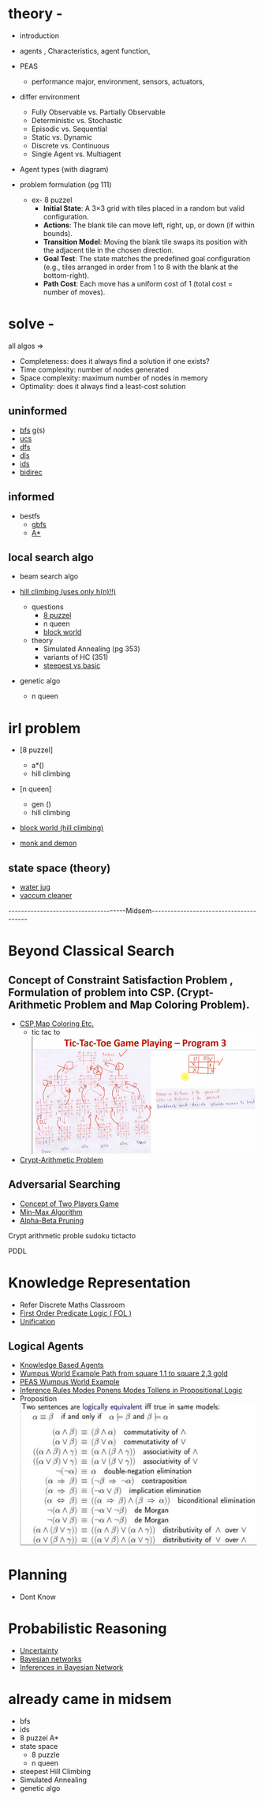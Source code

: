 # theory - 

- introduction
- agents , Characteristics, agent function,
- PEAS
	- performance major, environment,  sensors, actuators,
- differ environment 
	- Fully Observable vs. Partially Observable
	- Deterministic vs. Stochastic
	- Episodic vs. Sequential
	- Static vs. Dynamic
	- Discrete vs. Continuous
	- Single Agent vs. Multiagent

- Agent types (with diagram)

- problem formulation (pg 111)
	- ex- 8 puzzel  
		- **Initial State**: A 3×3 grid with tiles placed in a random but valid configuration.
		- **Actions**: The blank tile can move left, right, up, or down (if within bounds).
		- **Transition Model**: Moving the blank tile swaps its position with the adjacent tile in the chosen direction.
		- **Goal Test**: The state matches the predefined goal configuration (e.g., tiles arranged in order from 1 to 8 with the blank at the bottom-right).
		- **Path Cost**: Each move has a uniform cost of 1 (total cost = number of moves).


# solve -

all algos => 
- Completeness: does it always find a solution if one exists?
- Time complexity: number of nodes generated
- Space complexity: maximum number of nodes in memory
- Optimality: does it always find a least-cost solution


## uninformed
- [bfs](https://www.youtube.com/watch?v=qul0f79gxGs) g(s)
- [ucs](https://www.youtube.com/watch?v=xkcR8-NEI1g)
- [dfs](https://www.youtube.com/watch?v=cq0cBynFFXI)
- [dls](https://www.youtube.com/watch?v=P7WQUBLKDmo)
- [ids](https://www.youtube.com/watch?v=BK8cEWKHCkY)
- [bidirec](https://www.youtube.com/watch?v=rEema9uQ02c)

## informed
- bestfs
	- [gbfs](https://www.youtube.com/watch?v=GVvN0ikNekw)
	- [A*](https://www.youtube.com/watch?v=iTG7NjQu0Qs)

## local search algo

- beam search algo

- [hill climbing (uses only h(n)!!)](https://www.youtube.com/watch?v=3SiWtAnUROs)
	- questions
		- [8 puzzel]()
		- n queen
		- [block world](https://www.youtube.com/watch?v=2SlO34_VsY4)
	- theory
		- Simulated Annealing (pg 353)
		- variants of HC (351)
		- [steepest vs basic](https://www.youtube.com/watch?v=Z1PjSvRC2vk)

- genetic algo
	- n queen

# irl problem

- [8 puzzel]
	- a*()
	- hill climbing
- [n queen]
	- gen ()
	- hill climbing

- [block world (hill climbing)](https://www.youtube.com/watch?v=2SlO34_VsY4)

- [monk and demon](https://youtu.be/yLEB-n4URu4)

## state space (theory)
- [water jug]()
- [vaccum cleaner](https://www.youtube.com/watch?v=ZBiHAUTYWVc)

-------------------------------------Midsem---------------------------------------

# Beyond Classical Search

## Concept of Constraint Satisfaction Problem , Formulation of problem into CSP. (Crypt-Arithmetic Problem and Map Coloring Problem).

- [CSP,Map Coloring Etc.](https://www.youtube.com/playlist?list=PL9EkTCQPPVmBL94p6ahSSVBIBOWKDURn1)
	- tic tac to ![tic tac to](firefox_heQrUSRTH9.png) 
- [Crypt-Arithmetic Problem](https://www.youtube.com/watch?v=aZblDSAx4cg)

## Adversarial Searching

- [Concept of Two Players Game](https://www.youtube.com/watch?v=_uFVLU3RTxQ)
- [Min-Max Algorithm](https://www.youtube.com/watch?v=tDv7lrklaQE&t=245s)
- [Alpha-Beta Pruning](https://www.youtube.com/watch?v=9D1hVGumxCo)

Crypt arithmetic proble
sudoku
tictacto

PDDL
# Knowledge Representation

- Refer Discrete Maths Classroom
- [First Order Predicate Logic ( FOL )](https://www.youtube.com/watch?v=wgb9_BJhaT0)
- [Unification]()

## Logical Agents

- [Knowledge Based Agents](https://www.youtube.com/watch?v=a_bXNyCR5Vs)
- [Wumpus World Example Path from square 1,1 to square 2,3 gold](https://www.youtube.com/watch?v=HjuauhCsXBg)
- [PEAS Wumpus World Example](https://www.youtube.com/watch?v=xSy2nwae2no)
- [Inference Rules Modes Ponens Modes Tollens in Propositional Logic](https://www.youtube.com/watch?v=DZXTVoSQzFo)
- Proposition ![](SumatraPDF_m820jbulPM.png)

# Planning 

- Dont Know

# Probabilistic Reasoning

- [Uncertainty](https://www.youtube.com/watch?v=dWQitocmGmY)
- [Bayesian networks](https://www.youtube.com/playlist?list=PLAQje4L5NVW7g6moHxjPiXcAqTcHwVaDI)
- [Inferences in Bayesian Network](https://www.youtube.com/watch?v=2zSgAHi8Zyk)


# already came in midsem
- bfs
- ids 
- 8 puzzel A*
- state space 
	- 8 puzzle
	- n queen
- steepest Hill Climbing
- Simulated Annealing
- genetic algo
